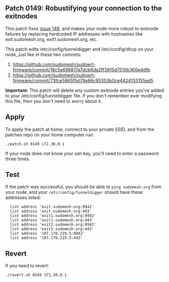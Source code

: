 ## Patch 0149: Robustifying your connection to the exitnodes
This patch fixes [issue 149](https://github.com/sudomesh/sudowrt-firmware/issues/149), and makes your node more robust to exitnode failures by replacing hardcoded IP addresses with hostnames like exit.sudomesh.org, exit1.sudomesh.org, etc.

This patch edits /etc/config/tunneldigger and /etc/config/dhcp on your node, just like in these two commits:

1) https://github.com/sudomesh/sudowrt-firmware/commit/18c5e698817a7dcb6da2ff3915d7510b360e4dfb
2) https://github.com/sudomesh/sudowrt-firmware/commit/73fce5865f5d79a86c95353b0ce4424133155ed5

**Important:** This patch will delete any custom exitnode entries you've added to your /etc/config/tunneldigger file. If you don't remember ever modifying this file, then you don't need to worry about it.

## Apply
To apply the patch at home, connect to your private SSID, and from the patches repo on your home computer run:
```
./patch.sh 0149 172.30.0.1
```

If your node does not know your ssh key, you'll need to enter a password three times.

## Test 
If the patch was successful, you should be able to `ping sudomesh.org` from your node, and your `/etc/config/tunneldigger` should have these addresses listed:

```
  list address 'exit.sudomesh.org:8942'
  list address 'exit.sudomesh.org:443'
  list address 'exit1.sudomesh.org:8942'
  list address 'exit1.sudomesh.org:443'
  list address 'exit2.sudomesh.org:8942'
  list address 'exit2.sudomesh.org:443'
  list address '107.170.219.5:8942'
  list address '107.170.219.5:443'
```

## Revert
If you need to revert:
```
./revert.sh 0149 172.30.0.1
```
